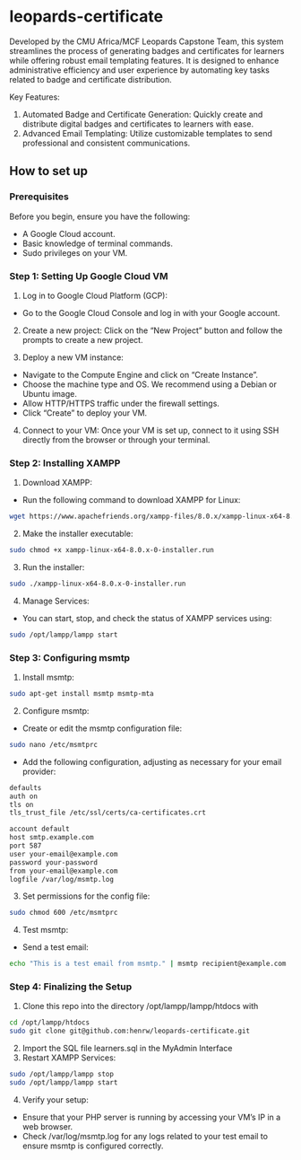 # leopards-certificate
Developed by the CMU Africa/MCF Leopards Capstone Team, this system streamlines the process of generating badges and certificates for learners while offering robust email templating features. It is designed to enhance administrative efficiency and user experience by automating key tasks related to badge and certificate distribution.

Key Features:
1. Automated Badge and Certificate Generation: Quickly create and distribute digital badges and certificates to learners with ease.
2. Advanced Email Templating: Utilize customizable templates to send professional and consistent communications.

## How to set up
### Prerequisites
Before you begin, ensure you have the following:

- A Google Cloud account.
- Basic knowledge of terminal commands.
- Sudo privileges on your VM.

### Step 1: Setting Up Google Cloud VM

1. Log in to Google Cloud Platform (GCP):
- Go to the Google Cloud Console and log in with your Google account.

2. Create a new project:
Click on the “New Project” button and follow the prompts to create a new project.

3. Deploy a new VM instance:
- Navigate to the Compute Engine and click on “Create Instance”.
- Choose the machine type and OS. We recommend using a Debian or Ubuntu image.
- Allow HTTP/HTTPS traffic under the firewall settings.
- Click “Create” to deploy your VM.
4. Connect to your VM:
Once your VM is set up, connect to it using SSH directly from the browser or through your terminal.

### Step 2: Installing XAMPP

1. Download XAMPP:
- Run the following command to download XAMPP for Linux:
~~~bash
wget https://www.apachefriends.org/xampp-files/8.0.x/xampp-linux-x64-8.0.x-0-installer.run
~~~

2. Make the installer executable:
~~~bash
sudo chmod +x xampp-linux-x64-8.0.x-0-installer.run
~~~

3. Run the installer:
~~~bash
sudo ./xampp-linux-x64-8.0.x-0-installer.run
~~~

4. Manage Services:
- You can start, stop, and check the status of XAMPP services using:
~~~bash
sudo /opt/lampp/lampp start
~~~

### Step 3: Configuring msmtp
1. Install msmtp:
~~~bash
sudo apt-get install msmtp msmtp-mta
~~~
2. Configure msmtp:
- Create or edit the msmtp configuration file:
~~~bash
sudo nano /etc/msmtprc
~~~
- Add the following configuration, adjusting as necessary for your email provider:
~~~bash
defaults
auth on
tls on
tls_trust_file /etc/ssl/certs/ca-certificates.crt

account default
host smtp.example.com
port 587
user your-email@example.com
password your-password
from your-email@example.com
logfile /var/log/msmtp.log
~~~
3. Set permissions for the config file:
~~~bash
sudo chmod 600 /etc/msmtprc
~~~
4. Test msmtp:
- Send a test email:
~~~bash
echo "This is a test email from msmtp." | msmtp recipient@example.com
~~~
### Step 4: Finalizing the Setup
1. Clone this repo into the directory /opt/lampp/lampp/htdocs with
~~~bash
cd /opt/lampp/htdocs
sudo git clone git@github.com:henrw/leopards-certificate.git
~~~
2. Import the SQL file learners.sql in the MyAdmin Interface
3. Restart XAMPP Services:
~~~bash
sudo /opt/lampp/lampp stop
sudo /opt/lampp/lampp start
~~~
4. Verify your setup:
- Ensure that your PHP server is running by accessing your VM’s IP in a web browser.
- Check /var/log/msmtp.log for any logs related to your test email to ensure msmtp is configured correctly.

  

